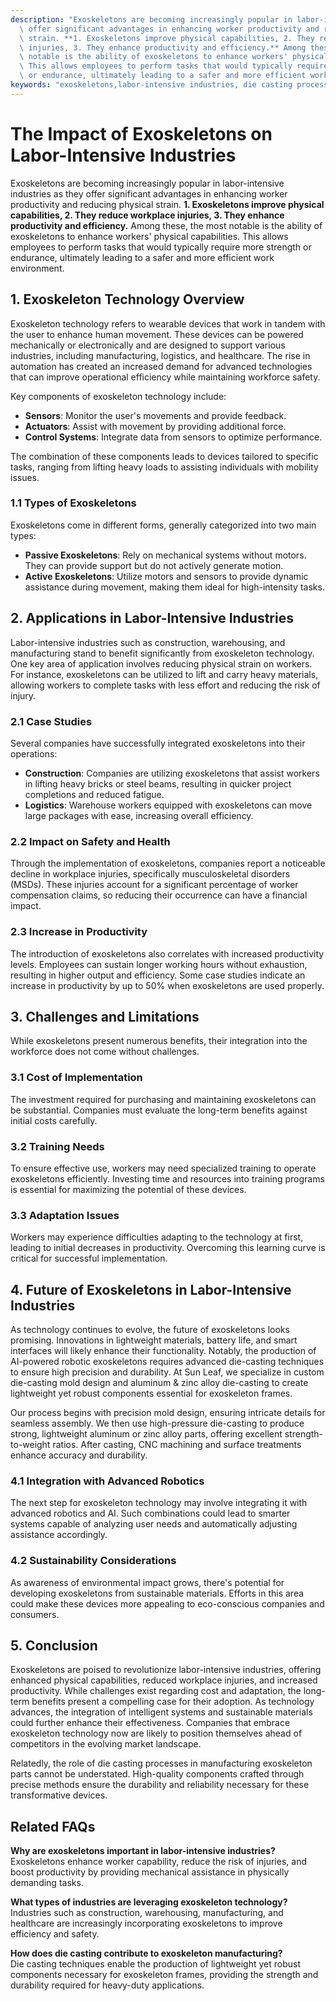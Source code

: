 ```yaml
---
description: "Exoskeletons are becoming increasingly popular in labor-intensive industries as they\
  \ offer significant advantages in enhancing worker productivity and reducing physical\
  \ strain. **1. Exoskeletons improve physical capabilities, 2. They reduce workplace\
  \ injuries, 3. They enhance productivity and efficiency.** Among these, the most\
  \ notable is the ability of exoskeletons to enhance workers' physical capabilities.\
  \ This allows employees to perform tasks that would typically require more strength\
  \ or endurance, ultimately leading to a safer and more efficient work environment."
keywords: "exoskeletons,labor-intensive industries, die casting process,heat dissipation performance"
---
```

# The Impact of Exoskeletons on Labor-Intensive Industries

Exoskeletons are becoming increasingly popular in labor-intensive industries as they offer significant advantages in enhancing worker productivity and reducing physical strain. **1. Exoskeletons improve physical capabilities, 2. They reduce workplace injuries, 3. They enhance productivity and efficiency.** Among these, the most notable is the ability of exoskeletons to enhance workers' physical capabilities. This allows employees to perform tasks that would typically require more strength or endurance, ultimately leading to a safer and more efficient work environment.

## **1. Exoskeleton Technology Overview**

Exoskeleton technology refers to wearable devices that work in tandem with the user to enhance human movement. These devices can be powered mechanically or electronically and are designed to support various industries, including manufacturing, logistics, and healthcare. The rise in automation has created an increased demand for advanced technologies that can improve operational efficiency while maintaining workforce safety. 

Key components of exoskeleton technology include:

- **Sensors**: Monitor the user's movements and provide feedback.
- **Actuators**: Assist with movement by providing additional force.
- **Control Systems**: Integrate data from sensors to optimize performance.

The combination of these components leads to devices tailored to specific tasks, ranging from lifting heavy loads to assisting individuals with mobility issues.

### **1.1 Types of Exoskeletons**

Exoskeletons come in different forms, generally categorized into two main types:

- **Passive Exoskeletons**: Rely on mechanical systems without motors. They can provide support but do not actively generate motion.
- **Active Exoskeletons**: Utilize motors and sensors to provide dynamic assistance during movement, making them ideal for high-intensity tasks.

## **2. Applications in Labor-Intensive Industries**

Labor-intensive industries such as construction, warehousing, and manufacturing stand to benefit significantly from exoskeleton technology. One key area of application involves reducing physical strain on workers. For instance, exoskeletons can be utilized to lift and carry heavy materials, allowing workers to complete tasks with less effort and reducing the risk of injury.

### **2.1 Case Studies**

Several companies have successfully integrated exoskeletons into their operations:

- **Construction**: Companies are utilizing exoskeletons that assist workers in lifting heavy bricks or steel beams, resulting in quicker project completions and reduced fatigue.
- **Logistics**: Warehouse workers equipped with exoskeletons can move large packages with ease, increasing overall efficiency.
  
### **2.2 Impact on Safety and Health**

Through the implementation of exoskeletons, companies report a noticeable decline in workplace injuries, specifically musculoskeletal disorders (MSDs). These injuries account for a significant percentage of worker compensation claims, so reducing their occurrence can have a financial impact. 

### **2.3 Increase in Productivity**

The introduction of exoskeletons also correlates with increased productivity levels. Employees can sustain longer working hours without exhaustion, resulting in higher output and efficiency. Some case studies indicate an increase in productivity by up to 50% when exoskeletons are used properly.

## **3. Challenges and Limitations**

While exoskeletons present numerous benefits, their integration into the workforce does not come without challenges. 

### **3.1 Cost of Implementation**

The investment required for purchasing and maintaining exoskeletons can be substantial. Companies must evaluate the long-term benefits against initial costs carefully.

### **3.2 Training Needs**

To ensure effective use, workers may need specialized training to operate exoskeletons efficiently. Investing time and resources into training programs is essential for maximizing the potential of these devices.

### **3.3 Adaptation Issues**

Workers may experience difficulties adapting to the technology at first, leading to initial decreases in productivity. Overcoming this learning curve is critical for successful implementation.

## **4. Future of Exoskeletons in Labor-Intensive Industries**

As technology continues to evolve, the future of exoskeletons looks promising. Innovations in lightweight materials, battery life, and smart interfaces will likely enhance their functionality. Notably, the production of AI-powered robotic exoskeletons requires advanced die-casting techniques to ensure high precision and durability. At Sun Leaf, we specialize in custom die-casting mold design and aluminum & zinc alloy die-casting to create lightweight yet robust components essential for exoskeleton frames.

Our process begins with precision mold design, ensuring intricate details for seamless assembly. We then use high-pressure die-casting to produce strong, lightweight aluminum or zinc alloy parts, offering excellent strength-to-weight ratios. After casting, CNC machining and surface treatments enhance accuracy and durability.

### **4.1 Integration with Advanced Robotics**

The next step for exoskeleton technology may involve integrating it with advanced robotics and AI. Such combinations could lead to smarter systems capable of analyzing user needs and automatically adjusting assistance accordingly.

### **4.2 Sustainability Considerations**

As awareness of environmental impact grows, there's potential for developing exoskeletons from sustainable materials. Efforts in this area could make these devices more appealing to eco-conscious companies and consumers.

## **5. Conclusion**

Exoskeletons are poised to revolutionize labor-intensive industries, offering enhanced physical capabilities, reduced workplace injuries, and increased productivity. While challenges exist regarding cost and adaptation, the long-term benefits present a compelling case for their adoption. As technology advances, the integration of intelligent systems and sustainable materials could further enhance their effectiveness. Companies that embrace exoskeleton technology now are likely to position themselves ahead of competitors in the evolving market landscape.

Relatedly, the role of die casting processes in manufacturing exoskeleton parts cannot be understated. High-quality components crafted through precise methods ensure the durability and reliability necessary for these transformative devices.

## Related FAQs

**Why are exoskeletons important in labor-intensive industries?**  
Exoskeletons enhance worker capability, reduce the risk of injuries, and boost productivity by providing mechanical assistance in physically demanding tasks.

**What types of industries are leveraging exoskeleton technology?**  
Industries such as construction, warehousing, manufacturing, and healthcare are increasingly incorporating exoskeletons to improve efficiency and safety.

**How does die casting contribute to exoskeleton manufacturing?**  
Die casting techniques enable the production of lightweight yet robust components necessary for exoskeleton frames, providing the strength and durability required for heavy-duty applications.
